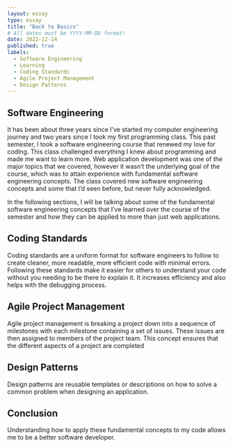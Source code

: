 ```yaml
---
layout: essay
type: essay
title: "Back to Basics"
# All dates must be YYYY-MM-DD format!
date: 2022-12-14
published: true
labels:
  - Software Engineering
  - Learning
  - Coding Standards
  - Agile Project Management
  - Design Patterns
---
```


## Software Engineering

It has been about three years since I’ve started my computer engineering journey and two years since I took my first programming class. This past semester, I took a software engineering course that renewed my love for coding. This class challenged everything I knew about programming and made me want to learn more. Web application development was one of the major topics that we covered, however it wasn’t the underlying goal of the course, which was to attain experience with fundamental software engineering concepts. The class covered new software engineering concepts and some that I’d seen before, but never fully acknowledged.

In the following sections, I will be talking about some of the fundamental software engineering concepts that I’ve learned over the course of the semester and how they can be applied to more than just web applications.

## Coding Standards

Coding standards are a uniform format for software engineers to follow to create cleaner, more readable, more efficient code with minimal errors. Following these standards make it easier for others to understand your code without you needing to be there to explain it. It increases efficiency and also helps with the debugging process.

## Agile Project Management

Agile project management is breaking a project down into a sequence of milestones with each milestone containing a set of issues. These issues are then assigned to members of the project team. This concept ensures that the different aspects of a project are completed

## Design Patterns

Design patterns are reusable templates or descriptions on how to solve a common problem when designing an application. 

## Conclusion

Understanding how to apply these fundamental concepts to my code allows me to be a better software developer.